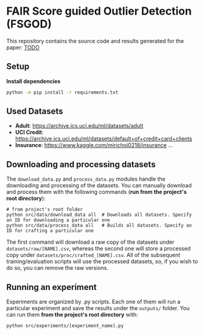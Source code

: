 # FAIR Score guided Outlier Detection (FSGOD)

This repository contains the source code and results generated for the paper: [TODO](www.google.com)


## Setup

**Install dependencies**
```bash
python -m pip install -r requirements.txt
```

## Used Datasets

* **Adult**: https://archive.ics.uci.edu/ml/datasets/adult 
* **UCI Credit**: https://archive.ics.uci.edu/ml/datasets/default+of+credit+card+clients 
* **Insurance**: https://www.kaggle.com/mirichoi0218/insurance
...

## Downloading and processing datasets

The `download_data.py` and `process_data.py` modules handle the downloading and processing of the datasets. You can manually
download and process them with the following commands (**run from the project's root directory**):

```
# from project's root folder
python src/data/download_data all  # Downloads all datasets. Specify an ID for downloading a particular one
python src/data/process_data all   # Builds all datasets. Specify an ID for crafting a particular one
```

The first command will download a raw copy of the datasets under `datasets/raw/[NAME].csv`, whereas the second one will store a processed 
copy under `datasets/proc/crafted_[NAME].csv`. All of the subsequent training/evaluation scripts will use the processed datasets, 
so, if you wish to do so, you can remove the raw versions.

## Running an experiment

Experiments are organized by .py scripts. Each one of them will run a particular experiment and save the results under 
the `outputs/` folder. You can run them **from the project's root directory** with:

```
python src/experiments/[experiment_name].py
```

